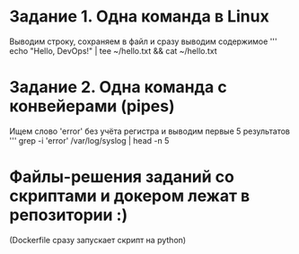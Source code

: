 # Задание 1. Одна команда в Linux

Выводим строку, сохраняем в файл и сразу выводим содержимое
''' echo "Hello, DevOps!" | tee ~/hello.txt && cat ~/hello.txt



# Задание 2. Одна команда с конвейерами (pipes)

Ищем слово 'error' без учёта регистра и выводим первые 5 результатов
''' grep -i 'error' /var/log/syslog | head -n 5


# Файлы-решения заданий со скриптами и докером лежат в репозитории :)
(Dockerfile сразу запускает скрипт на python)
